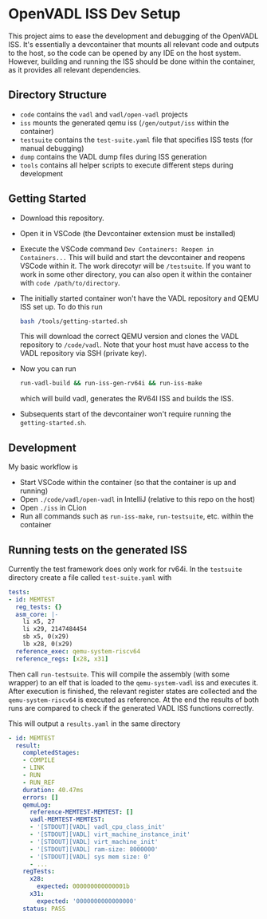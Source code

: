 # OpenVADL ISS Dev Setup

This project aims to ease the development and debugging of the OpenVADL ISS. 
It's essentially a devcontainer that mounts all relevant code and outputs to the host, so the code
can be opened by any IDE on the host system. However, building and running the ISS should be done within 
the container, as it provides all relevant dependencies.

## Directory Structure

- `code` contains the `vadl` and `vadl/open-vadl` projects 
- `iss` mounts the generated qemu iss (`/gen/output/iss` within the container)
- `testsuite` contains the `test-suite.yaml` file that specifies ISS tests (for manual debugging)
- `dump` contains the VADL dump files during ISS generation
- `tools` contains all helper scripts to execute different steps during development

## Getting Started

- Download this repository.
- Open it in VSCode (the Devcontainer extension must be installed)
- Execute the VSCode command `Dev Containers: Reopen in Containers...`
    This will build and start the devcontainer and reopens VSCode within it.
    The work direcotyr will be `/testsuite`. If you want to work in some other directory, you can also open
    it within the container with `code /path/to/directory`.
- The initially started container won't have the VADL repository and QEMU ISS set up. To do this run
    ```bash
    bash /tools/getting-started.sh
    ```
    This will download the correct QEMU version and clones the VADL repository to `/code/vadl`. 
    Note that your host must have access to the VADL repository via SSH (private key).

- Now you can run 
    ```bash
    run-vadl-build && run-iss-gen-rv64i && run-iss-make
    ```
    which will build vadl, generates the RV64I ISS and builds the ISS.

- Subsequents start of the devcontainer won't require running the `getting-started.sh`.


## Development

My basic workflow is
- Start VSCode within the container (so that the container is up and running)
- Open `./code/vadl/open-vadl` in IntelliJ (relative to this repo on the host)
- Open `./iss` in CLion
- Run all commands such as `run-iss-make`, `run-testsuite`, etc. within the container


## Running tests on the generated ISS

Currently the test framework does only work for rv64i. 
In the `testsuite` directory create a file called `test-suite.yaml` with
```yaml
tests:
- id: MEMTEST
  reg_tests: {}
  asm_core: |-
    li x5, 27
    li x29, 2147484454
    sb x5, 0(x29)
    lb x28, 0(x29)
  reference_exec: qemu-system-riscv64
  reference_regs: [x28, x31]
  ```

Then call `run-testsuite`. This will compile the assembly (with some wrapper) to an elf that is loaded
to the `qemu-system-vadl` iss and executes it. After execution is finished, the relevant register states are collected
and the `qemu-system-riscv64` is executed as reference. At the end the results of both runs are compared to check
if the generated VADL ISS functions correctly.

This will output a `results.yaml` in the same directory
```yaml
- id: MEMTEST
  result:
    completedStages:
    - COMPILE
    - LINK
    - RUN
    - RUN_REF
    duration: 40.47ms
    errors: []
    qemuLog:
      reference-MEMTEST-MEMTEST: []
      vadl-MEMTEST-MEMTEST:
      - '[STDOUT][VADL] vadl_cpu_class_init'
      - '[STDOUT][VADL] virt_machine_instance_init'
      - '[STDOUT][VADL] virt_machine_init'
      - '[STDOUT][VADL] ram-size: 8000000'
      - '[STDOUT][VADL] sys mem size: 0'
      - ...
    regTests:
      x28:
        expected: 000000000000001b
      x31:
        expected: '0000000000000000'
    status: PASS

```
